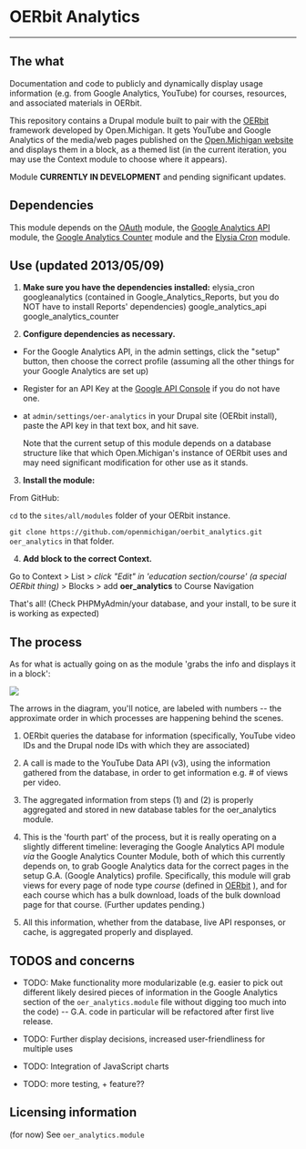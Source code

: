 # OERbit Analytics

---

## The what

Documentation and code to publicly and dynamically display usage information (e.g. from Google Analytics, YouTube) for courses, resources, and associated materials in OERbit.

This repository contains a Drupal module built to pair with the [OERbit](https://github.com/openmichigan/oerbit) framework developed by Open.Michigan. It gets YouTube and Google Analytics of the media/web pages published on the [Open.Michigan website](http://open.umich.edu) and displays them in a block, as a themed list (in the current iteration, you may use the Context module to choose where it appears).

Module **CURRENTLY IN DEVELOPMENT** and pending significant updates.

## Dependencies

This module depends on the [OAuth](http://drupal.org/project/oauth) module, the [Google Analytics API](http://drupal.org/project/google_analytics_api) module, the [Google Analytics Counter](http://drupal.org/project/google_analytics_counter) module and the [Elysia Cron](http://drupal.org/project/elysia_cron) module.

## Use (updated 2013/05/09)

1) **Make sure you have the dependencies installed:**
	elysia_cron
	googleanalytics (contained in Google_Analytics_Reports, but you do NOT have to install Reports' dependencies)
	google_analytics_api
	google_analytics_counter

2) **Configure dependencies as necessary.**

* For the Google Analytics API, in the admin settings, click the "setup" button, then choose the correct profile (assuming all the other things for your Google Analytics are set up)

* Register for an API Key at the [Google API Console](https://code.google.com/apis/console) if you do not have one. 

* at ``` admin/settings/oer-analytics ``` in your Drupal site (OERbit install), paste the API key in that text box, and hit save.

	Note that the current setup of this module depends on a database structure like that which Open.Michigan's instance of OERbit uses and may need significant modification for other use as it stands.

3) **Install the module:**

From GitHub:

```cd``` to the ```sites/all/modules``` folder of your OERbit instance.

```git clone https://github.com/openmichigan/oerbit_analytics.git oer_analytics``` in that folder.

4) **Add block to the correct Context.**

Go to
Context > List > _click "Edit" in 'education section/course' (a special OERbit thing)_ > Blocks > add **oer_analytics** to Course Navigation

That's all! (Check PHPMyAdmin/your database, and your install, to be sure it is working as expected)


## The process

As for what is actually going on as the module 'grabs the info and displays it in a block': 

<img src="analytics_project_diagram_1.png" />

The arrows in the diagram, you'll notice, are labeled with numbers -- the approximate order in which processes are happening behind the scenes.

1) OERbit queries the database for information (specifically, YouTube video IDs and the Drupal node IDs with which they are associated)

2) A call is made to the YouTube Data API (v3), using the information gathered from the database, in order to get information e.g. # of views per video.

3) The aggregated information from steps (1) and (2) is properly aggregated and stored in new database tables for the oer_analytics module.

4) This is the 'fourth part' of the process, but it is really operating on a slightly different timeline: leveraging the Google Analytics API module _via_ the Google Analytics Counter Module, both of which this currently depends on, to grab Google Analytics data for the correct pages in the setup G.A. (Google Analytics) profile. Specifically, this module will grab views for every page of node type _course_ (defined in [OERbit](https://github.com/openmichigan/OERbit) ), and for each course which has a bulk download, loads of the bulk download page for that course. (Further updates pending.)

5) All this information, whether from the database, live API responses, or cache, is aggregated properly and displayed.

## TODOS and concerns

* TODO: Make functionality more modularizable (e.g. easier to pick out different likely desired pieces of information in the Google Analytics section of the ```oer_analytics.module``` file without digging too much into the code) -- G.A. code in particular will be refactored after first live release.

* TODO: Further display decisions, increased user-friendliness for multiple uses

* TODO: Integration of JavaScript charts

* TODO: more testing, + feature??

## Licensing information

(for now) See ```oer_analytics.module```

